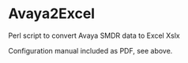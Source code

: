 # Avaya2Excel
Perl script to convert Avaya SMDR data to Excel Xslx

Configuration manual included as PDF, see above. 

